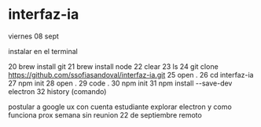 # interfaz-ia


viernes 08 sept

instalar en el terminal

20  brew install git
   21  brew install node
   22  clear
   23  ls
   24  git clone https://github.com/ssofiasandoval/interfaz-ia.git
   25  open .
   26  cd interfaz-ia
   27  npm init
   28  open .
   29  code .
   30  npm init
   31  npm install --save-dev electron
   32  history  (comando) 

postular a google ux con cuenta estudiante 
explorar electron y como funciona
prox semana sin reunion 
22 de septiembre remoto 

